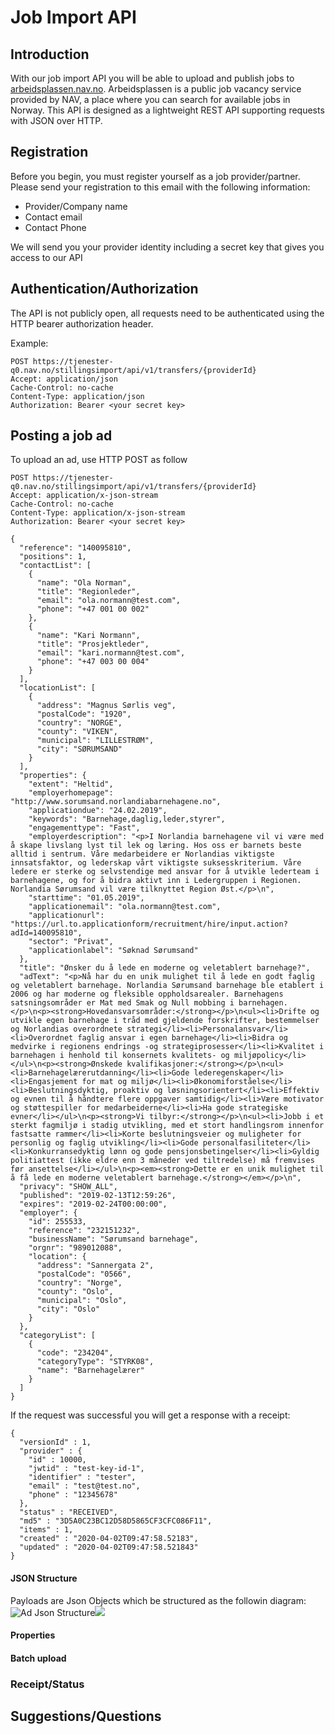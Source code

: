 # Job Import API

## Introduction
With our job import API you will be able to upload and publish jobs to [arbeidsplassen.nav.no](https://arbeidsplassen.nav.no). 
Arbeidsplassen is a public job vacancy service provided by NAV, a place where you can search for available jobs in Norway. 
This API is designed as a lightweight REST API supporting requests with JSON over HTTP.

## Registration
Before you begin, you must register yourself as a job provider/partner. Please send your registration to this email with the 
following information:

* Provider/Company name
* Contact email
* Contact Phone

We will send you your provider identity including a secret key that gives you access to our API

## Authentication/Authorization
The API is not publicly open, all requests need to be authenticated using 
the HTTP bearer authorization header. 

Example:
```
POST https://tjenester-q0.nav.no/stillingsimport/api/v1/transfers/{providerId}
Accept: application/json
Cache-Control: no-cache
Content-Type: application/json
Authorization: Bearer <your secret key>
```

## Posting a job ad

To upload an ad, use HTTP POST as follow

```
POST https://tjenester-q0.nav.no/stillingsimport/api/v1/transfers/{providerId}
Accept: application/x-json-stream
Cache-Control: no-cache
Content-Type: application/x-json-stream
Authorization: Bearer <your secret key>

{
  "reference": "140095810",
  "positions": 1,
  "contactList": [
    {
      "name": "Ola Norman",
      "title": "Regionleder",
      "email": "ola.normann@test.com",
      "phone": "+47 001 00 002"
    },
    {
      "name": "Kari Normann",
      "title": "Prosjektleder",
      "email": "kari.normann@test.com",
      "phone": "+47 003 00 004"
    }
  ],
  "locationList": [
    {
      "address": "Magnus Sørlis veg",
      "postalCode": "1920",
      "country": "NORGE",
      "county": "VIKEN",
      "municipal": "LILLESTRØM",
      "city": "SØRUMSAND"
    }
  ],
  "properties": {
    "extent": "Heltid",
    "employerhomepage": "http://www.sorumsand.norlandiabarnehagene.no",
    "applicationdue": "24.02.2019",
    "keywords": "Barnehage,daglig,leder,styrer",
    "engagementtype": "Fast",
    "employerdescription": "<p>I Norlandia barnehagene vil vi være med å skape livslang lyst til lek og læring. Hos oss er barnets beste alltid i sentrum. Våre medarbeidere er Norlandias viktigste innsatsfaktor, og lederskap vårt viktigste suksesskriterium. Våre ledere er sterke og selvstendige med ansvar for å utvikle lederteam i barnehagene, og for å bidra aktivt inn i Ledergruppen i Regionen. Norlandia Sørumsand vil være tilknyttet Region Øst.</p>\n",
    "starttime": "01.05.2019",
    "applicationemail": "ola.normann@test.com",
    "applicationurl": "https://url.to.applicationform/recruitment/hire/input.action?adId=140095810",
    "sector": "Privat",
    "applicationlabel": "Søknad Sørumsand"
  },
  "title": "Ønsker du å lede en moderne og veletablert barnehage?",
  "adText": "<p>Nå har du en unik mulighet til å lede en godt faglig og veletablert barnehage. Norlandia Sørumsand barnehage ble etablert i 2006 og har moderne og fleksible oppholdsarealer. Barnehagens satsningsområder er Mat med Smak og Null mobbing i barnehagen.</p>\n<p><strong>Hovedansvarsområder:</strong></p>\n<ul><li>Drifte og utvikle egen barnehage i tråd med gjeldende forskrifter, bestemmelser og Norlandias overordnete strategi</li><li>Personalansvar</li><li>Overordnet faglig ansvar i egen barnehage</li><li>Bidra og medvirke i regionens endrings -og strategiprosesser</li><li>Kvalitet i barnehagen i henhold til konsernets kvalitets- og miljøpolicy</li></ul>\n<p><strong>Ønskede kvalifikasjoner:</strong></p>\n<ul><li>Barnehagelærerutdanning</li><li>Gode lederegenskaper</li><li>Engasjement for mat og miljø</li><li>Økonomiforståelse</li><li>Beslutningsdyktig, proaktiv og løsningsorientert</li><li>Effektiv og evnen til å håndtere flere oppgaver samtidig</li><li>Være motivator og støttespiller for medarbeiderne</li><li>Ha gode strategiske evner</li></ul>\n<p><strong>Vi tilbyr:</strong></p>\n<ul><li>Jobb i et sterkt fagmiljø i stadig utvikling, med et stort handlingsrom innenfor fastsatte rammer</li><li>Korte beslutningsveier og muligheter for personlig og faglig utvikling</li><li>Gode personalfasiliteter</li><li>Konkurransedyktig lønn og gode pensjonsbetingelser</li><li>Gyldig politiattest (ikke eldre enn 3 måneder ved tiltredelse) må fremvises før ansettelse</li></ul>\n<p><em><strong>Dette er en unik mulighet til å få lede en moderne veletablert barnehage.</strong></em></p>\n",
  "privacy": "SHOW_ALL",
  "published": "2019-02-13T12:59:26",
  "expires": "2019-02-24T00:00:00",
  "employer": {
    "id": 255533,
    "reference": "232151232",
    "businessName": "Sørumsand barnehage",
    "orgnr": "989012088",
    "location": {
      "address": "Sannergata 2",
      "postalCode": "0566",
      "country": "Norge",
      "county": "Oslo",
      "municipal": "Oslo",
      "city": "Oslo"
    }
  },
  "categoryList": [
    {
      "code": "234204",
      "categoryType": "STYRK08",
      "name": "Barnehagelærer"
    }
  ]
}
```

If the request was successful you will get a response with a receipt:

```
{
  "versionId" : 1,
  "provider" : {
    "id" : 10000,
    "jwtid" : "test-key-id-1",
    "identifier" : "tester",
    "email" : "test@test.no",
    "phone" : "12345678"
  },
  "status" : "RECEIVED",
  "md5" : "3D5A0C23BC12D58D5865CF3CFC086F11",
  "items" : 1,
  "created" : "2020-04-02T09:47:58.52183",
  "updated" : "2020-04-02T09:47:58.521843"
}
```

#### JSON Structure

Payloads are Json Objects which be structured as the followin diagram:
![Ad Json Structure](./json-example-01.svg)<img src="./json-example-01.svg">

#### Properties

#### Batch upload

### Receipt/Status

## Suggestions/Questions